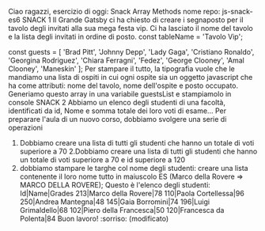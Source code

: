 Ciao ragazzi,
esercizio di oggi: Snack Array Methods
nome repo: js-snack-es6
SNACK 1
Il Grande Gatsby ci ha chiesto di creare i segnaposto per il tavolo degli invitati alla sua mega festa vip.
Ci ha lasciato il nome del tavolo  e la lista degli invitati in ordine di posto.
const tableName = 'Tavolo Vip';

const guests = [
  'Brad Pitt',
  'Johnny Depp',
  'Lady Gaga',
  'Cristiano Ronaldo',
  'Georgina Rodriguez',
  'Chiara Ferragni',
  'Fedez',
  'George Clooney',
  'Amal Clooney',
  'Maneskin'
];
Per stampare il tutto,  la tipografia  vuole che le mandiamo una lista di ospiti in cui ogni ospite sia un oggetto javascript che ha come attributi: nome del tavolo, nome dell'ospite e posto occupato.
Generiamo questo array in una variabile guestsList e stampiamolo in console
SNACK 2
Abbiamo un elenco degli studenti di una facoltà, identificati da id, Nome e somma totale dei loro voti di esame...
Per preparare l'aula di un nuovo corso, dobbiamo svolgere una serie di operazioni
1. Dobbiamo creare una lista di tutti gli studenti che hanno un totale di voti superiore a 70
2.Dobbiamo creare una lista di tutti gli studenti che hanno un totale di voti superiore a 70 e id superiore a 120
3.  dobbiamo stampare le targhe col nome degli studenti: creare una lista contenente il loro nome tutto in maiuscolo ES (Marco della Rovere => MARCO DELLA ROVERE);
Questo è l'elenco degli studenti:
Id|Name|Grades
213|Marco della Rovere|78
110|Paola Cortellessa|96
250|Andrea Mantegna|48
145|Gaia Borromini|74
196|Luigi Grimaldello|68
102|Piero della Francesca|50
120|Francesca da Polenta|84
Buon lavoro! :sorriso: (modificato) 